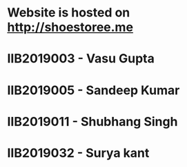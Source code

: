 # Website is hosted on http://shoestoree.me
# IIB2019003 - Vasu Gupta
# IIB2019005 - Sandeep Kumar
# IIB2019011 - Shubhang Singh
# IIB2019032 - Surya kant

